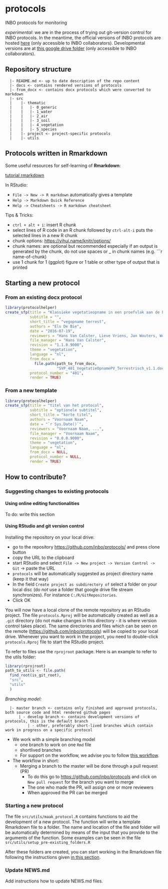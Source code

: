 # protocols

INBO protocols for monitoring

*experimental*: we are in the process of trying out git-version control for INBO protocols. In the meantime, the official versions of INBO protocols are hosted [here](https://sites.google.com/a/inbo.be/veldprotocols/) (only accessible to INBO collaborators). Developmental versions are at [this google drive folder](https://drive.google.com/drive/folders/0BzUqT1wpznBXY2ZqaXh2a0tyd2M) (only accessible to INBO collaborators). 

## Repository structure

```
  |- README.md <- up to date description of the repo content
  |- docs <- contains rendered versions of protocols
  |- from_docx <- contains docx protocols which were converted to markdown
  |- src
  |    |- thematic 
  |    |   |- 0_generic
  |    |   |- 1_water 
  |    |   |- 2_air 
  |    |   |- 3_soil 
  |    |   |- 4_vegetation 
  |    |   |- 5_species
  |    |- project <- project-specific protocols
  |    |- utils
```



## Protocols written in Rmarkdown

Some useful resources for self-learning of **Rmarkdown**:

[tutorial rmarkdown](https://ourcodingclub.github.io/2016/11/24/rmarkdown-1.html)

In RStudio: 

* `File -> New -> R markdown` automatically gives a template 
* `Help -> Markdown Quick Reference`
* `Help -> Cheatsheets -> R markdown cheatsheet`


Tips & Tricks:

* `ctrl + alt + i`: insert R chunk 
* select lines of R code in an R chunk followed by `ctrl-alt-i` puts the selected lines in a new R chunk
* chunk options: https://yihui.name/knitr/options/
* chunk names: are optional but recommended especially if an output is generated by the chunk, do not use spaces or _ in chunk names (e.g. ```r name-of-chunk)
* use 1 chunk for 1 (ggplot) figure or 1 table or other type of output that is printed 

## Starting a new protocol

### From an existing docx protocol

```r
library(protocolhelper)
create_sfp(title = "Klassieke vegetatieopname in een proefvlak aan de hand van visuele inschattingen van bedekking van soorten in (semi-)terrestrische vegetatie",
           subtitle = "", 
           short_title = "vegopname terrest",
           authors = "Els De Bie", 
           date = "2016-07-19", 
           reviewers = "Hans Van Calster, Lieve Vriens, Jan Wouters, Wouter Van Gompel, Els Lommelen", 
           file_manager = "Hans Van Calster", 
           revision = "1.1.0.9000",
           theme = "vegetation",
           language = "nl",
           from_docx = 
             file.path(path_to_from_docx, 
                       "SVP_401_VegetatieOpnamePV_Terrestrisch_v1.1.docx"),
           protocol_number = "401", 
           render = TRUE)
```



### From a new template


```r
library(protocolhelper)
create_sfp(title = "titel van het protocol",
           subtitle = "optionele subtitel", 
           short_title = "korte titel",
           authors = "Voornaam Naam", 
           date = "`r Sys.Date()`", 
           reviewers = "Voornaam Naam, ...", 
           file_manager = "Voornaam Naam", 
           revision = "0.0.0.9000",
           theme = "vegetation",
           language = "nl",
           from_docx = NULL,
           protocol_number = NULL, 
           render = TRUE)
```



## How to contribute?


### Suggesting changes to existing protocols

#### Using online editing functionalities

To do: write this section


#### Using RStudio and git version control

Installing the repository on your local drive:

* go to the repository https://github.com/inbo/protocols/ and press clone button
* copy the URL to the clipboard
* start RStudio and select `File -> New project -> Version Control -> Git` -> paste the URL
* `protocols` will be automatically suggested as project directory name (keep it that way)
* In the field `Create project as subdirectory of` select a folder on your local disc (do *not* use a folder that google drive file stream synchronizes). For instance `C:/R/GitRepositories`.
* Click OK

You will now have a local clone of the remote repository as an RStudio project. The file `protocols.Rproj` will be automatically created as well as a `.git` directory (do not make changes in this directory - it is where version control takes place). 
The same directories and files which can be seen on the remote (https://github.com/inbo/protocols) will be copied to your local drive. 
Whenever you want to work in the project, you need to double-click `protocols.Rproj` file to start the RStudio project. 

To refer to files use the `rprojroot` package. Here is an example to refer to the utils folder:

```r
library(rprojroot)
path_to_utils <- file.path(
  find_root(is_git_root),
  "src",
  "utils"
  )
```


*Branching model:*

```
  |- master branch <- contains only finished and approved protocols, both source code and html rendered github pages
      | - develop branch <- contains development versions of protocols, this is the default branch
          | - other, preferably short-lived branches which contain work in progress on a specific protocol
```

* We work with a simple branching model
    * one branch to work on one `Rmd` file
    * shortlived branches
    * For support on the workflow, we advise you to follow [this workflow](https://inbo.github.io/git-course/workflow_rstudio.html).
* The workflow in short:
    * Merging a branch to the master will be done through a pull request (PR)
        * To do this go to https://github.com/inbo/protocols and click on `New pull request` for the branch you want to merge
        * The one who made the PR, will assign one or more reviewers
        * When approved the PR can be merged


### Starting a new protocol

The file `src/utils/maak_protocol.R` contains functions to aid the development of a new protocol. The function will write a template Rmarkdown file to a folder. The name and location of the file and folder will be automatically determined by means of the input that you provide to the arguments of the function. Some examples can be seen in the file `src/utils/setup_pre-existing_folders.R`

After these folders are created, you can start working in the Rmarkdown file following the instructions given [in this section](#using-rstudio-and-git-version-control).


### Update NEWS.md


Add instructions how to update NEWS.md files.
